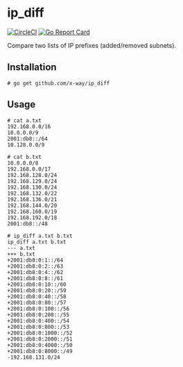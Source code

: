 # ip_diff
[![CircleCI](https://circleci.com/gh/x-way/ip_diff/tree/master.svg?style=svg)](https://circleci.com/gh/x-way/ip_diff/tree/master)
[![Go Report Card](https://goreportcard.com/badge/github.com/x-way/ip_diff)](https://goreportcard.com/report/github.com/x-way/ip_diff)

Compare two lists of IP prefixes (added/removed subnets).

## Installation

```
# go get github.com/x-way/ip_diff
```

## Usage

```
# cat a.txt
192.168.0.0/16
10.0.0.0/9
2001:db8::/64
10.128.0.0/9

# cat b.txt
10.0.0.0/8
192.168.0.0/17
192.168.128.0/24
192.168.129.0/24
192.168.130.0/24
192.168.132.0/22
192.168.136.0/21
192.168.144.0/20
192.168.160.0/19
192.168.192.0/18
2001:db8::/48

# ip_diff a.txt b.txt
ip_diff a.txt b.txt
--- a.txt
+++ b.txt
+2001:db8:0:1::/64
+2001:db8:0:2::/63
+2001:db8:0:4::/62
+2001:db8:0:8::/61
+2001:db8:0:10::/60
+2001:db8:0:20::/59
+2001:db8:0:40::/58
+2001:db8:0:80::/57
+2001:db8:0:100::/56
+2001:db8:0:200::/55
+2001:db8:0:400::/54
+2001:db8:0:800::/53
+2001:db8:0:1000::/52
+2001:db8:0:2000::/51
+2001:db8:0:4000::/50
+2001:db8:0:8000::/49
-192.168.131.0/24
```
